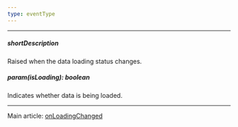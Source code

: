 ```yaml
---
type: eventType
---
```

---
##### shortDescription
Raised when the data loading status changes.

##### param(isLoading): boolean
Indicates whether data is being loaded.

---
Main article: [onLoadingChanged](/api-reference/30%20Data%20Layer/PivotGridDataSource/1%20Configuration/onLoadingChanged.md '/Documentation/ApiReference/Data_Layer/PivotGridDataSource/Configuration/#onLoadingChanged')